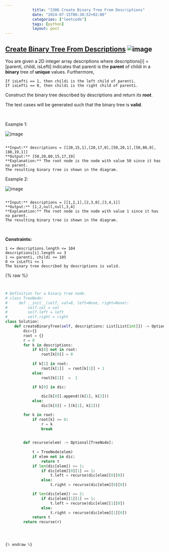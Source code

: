 ```yaml
---
            title: "2306 Create Binary Tree From Descriptions"
            date: "2024-07-15T06:38:52+02:00"
            categories: ["leetcode"]
            tags: [python]
            layout: post
---
```

            
## [Create Binary Tree From Descriptions](https://leetcode.com/problems/create-binary-tree-from-descriptions) ![image](https://img.shields.io/badge/Difficulty-Medium-orange)

You are given a 2D integer array descriptions where descriptions[i] = [parenti, childi, isLefti] indicates that parenti is the **parent** of childi in a **binary** tree of **unique** values. Furthermore,

	If isLefti == 1, then childi is the left child of parenti.
	If isLefti == 0, then childi is the right child of parenti.

Construct the binary tree described by descriptions and return *its **root***.

The test cases will be generated such that the binary tree is **valid**.

 

Example 1:

![image](https://assets.leetcode.com/uploads/2022/02/09/example1drawio.png)
```

**Input:** descriptions = [[20,15,1],[20,17,0],[50,20,1],[50,80,0],[80,19,1]]
**Output:** [50,20,80,15,17,19]
**Explanation:** The root node is the node with value 50 since it has no parent.
The resulting binary tree is shown in the diagram.

```

Example 2:

![image](https://assets.leetcode.com/uploads/2022/02/09/example2drawio.png)
```

**Input:** descriptions = [[1,2,1],[2,3,0],[3,4,1]]
**Output:** [1,2,null,null,3,4]
**Explanation:** The root node is the node with value 1 since it has no parent.
The resulting binary tree is shown in the diagram.

```

 

**Constraints:**

	1 <= descriptions.length <= 104
	descriptions[i].length == 3
	1 <= parenti, childi <= 105
	0 <= isLefti <= 1
	The binary tree described by descriptions is valid.

{% raw %}


```python


# Definition for a binary tree node.
# class TreeNode:
#     def __init__(self, val=0, left=None, right=None):
#         self.val = val
#         self.left = left
#         self.right = right
class Solution:
    def createBinaryTree(self, descriptions: List[List[int]]) -> Optional[TreeNode]:
        dic={}
        root = {}
        r = 0
        for k in descriptions:
            if k[0] not in root:
                root[k[0]] = 0
            
            if k[1] in root:
                root[k[1]]  = root[k[1]] + 1
            else:
                root[k[1]]  =  1

            if k[0] in dic:
                
                dic[k[0]].append((k[1], k[2]))
            else:
                dic[k[0]] = [(k[1], k[2])]

        for k in root:
            if root[k] == 0:
                r = k
                break

       
        def recurse(elem) -> Optional[TreeNode]:
            
            t = TreeNode(elem)
            if elem not in dic:
                return t
            if len(dic[elem]) >= 1:
                if dic[elem][0][1] == 1:
                    t.left = recurse(dic[elem][0][0])
                else:
                    t.right = recurse(dic[elem][0][0])

            if len(dic[elem]) == 2:
                if dic[elem][1][1] == 1:
                    t.left = recurse(dic[elem][1][0])
                else:
                    t.right = recurse(dic[elem][1][0])
            return t
        return recurse(r)

        


{% endraw %}
```
